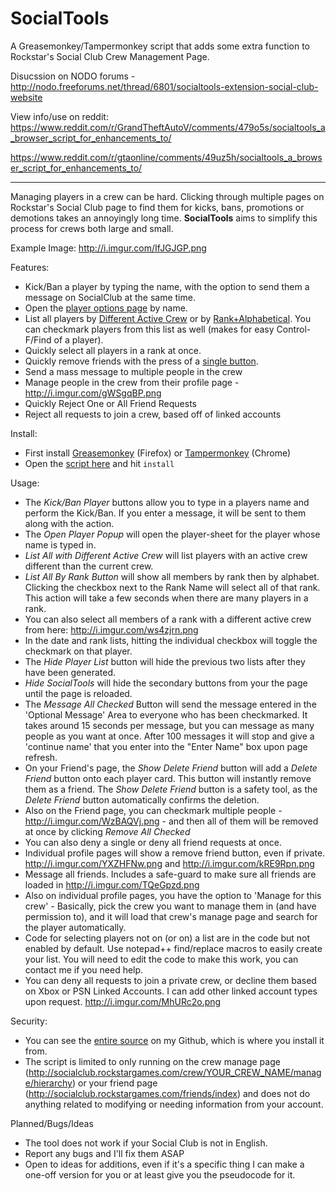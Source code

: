 # SocialTools
A Greasemonkey/Tampermonkey script that adds some extra function to Rockstar's Social Club Crew Management Page.

Disucssion on NODO forums - http://nodo.freeforums.net/thread/6801/socialtools-extension-social-club-website

View info/use on reddit: https://www.reddit.com/r/GrandTheftAutoV/comments/479o5s/socialtools_a_browser_script_for_enhancements_to/

https://www.reddit.com/r/gtaonline/comments/49uz5h/socialtools_a_browser_script_for_enhancements_to/
____________________________________________________________________

Managing players in a crew can be hard. Clicking through multiple pages on Rockstar's Social Club page to find them for kicks, bans, promotions or demotions takes an annoyingly long time. **SocialTools** aims to simplify this process for crews both large and small.

Example Image: http://i.imgur.com/IfJGJGP.png

Features:

* Kick/Ban a player by typing the name, with the option to send them a message on SocialClub at the same time.
* Open the [player options page](http://i.imgur.com/vUg5XY4.png) by name.
* List all players by [Different Active Crew](http://i.imgur.com/Fi7JrOz.png) or by [Rank+Alphabetical](http://i.imgur.com/kTG9GTr.png). You can checkmark players from this list as well (makes for easy Control-F/Find of a player).
* Quickly select all players in a rank at once.
* Quickly remove friends with the press of a [single button](http://i.imgur.com/WzBAQVj.png).
* Send a mass message to multiple people in the crew
* Manage people in the crew from their profile page - http://i.imgur.com/gWSgqBP.png
* Quickly Reject One or All Friend Requests
* Reject all requests to join a crew, based off of linked accounts

Install:

* First install [Greasemonkey](https://addons.mozilla.org/en-us/firefox/addon/greasemonkey/) (Firefox) or [Tampermonkey](https://chrome.google.com/webstore/detail/tampermonkey/dhdgffkkebhmkfjojejmpbldmpobfkfo) (Chrome)
* Open the [script here](https://github.com/FriendlyBaron/SocialTools/raw/master/SocialTools.user.js) and hit `install`

Usage:

* The *Kick/Ban Player* buttons allow you to type in a players name and perform the Kick/Ban. If you enter a message, it will be sent to them along with the action.
* The *Open Player Popup* will open the player-sheet for the player whose name is typed in.
* *List All with Different Active Crew* will list players with an active crew different than the current crew.
* *List All By Rank Button* will show all members by rank then by alphabet. Clicking the checkbox next to the Rank Name will select all of that rank. This action will take a few seconds when there are many players in a rank.
* You can also select all members of a rank with a different active crew from here: http://i.imgur.com/ws4zjrn.png
* In the date and rank lists, hitting the individual checkbox will toggle the checkmark on that player.
* The *Hide Player List* button will hide the previous two lists after they have been generated.
* *Hide SocialTools* will hide the secondary buttons from your the page until the page is reloaded.
* The *Message All Checked* Button will send the message entered in the 'Optional Message' Area to everyone who has been checkmarked. It takes around 15 seconds per message, but you can message as many people as you want at once. After 100 messages it will stop and give a 'continue name' that you enter into the "Enter Name" box upon page refresh.
* On your Friend's page, the *Show Delete Friend* button will add a *Delete Friend* button onto each player card. This button will instantly remove them as a friend. The *Show Delete Friend* button is a safety tool, as the *Delete Friend* button automatically confirms the deletion.
* Also on the Friend page, you can checkmark multiple people - http://i.imgur.com/WzBAQVj.png - and then all of them will be removed at once by clicking *Remove All Checked*
* You can also deny a single or deny all friend requests at once.
* Individual profile pages will show a remove friend button, even if private. http://i.imgur.com/YXZHFNw.png and http://i.imgur.com/kRE9Rpn.png
* Message all friends. Includes a safe-guard to make sure all friends are loaded in http://i.imgur.com/TQeGpzd.png
* Also on individual profile pages, you have the option to 'Manage for this crew' - Basically, pick the crew you want to manage them in (and have permission to), and it will load that crew's manage page and search for the player automatically.
* Code for selecting players not on (or on) a list are in the code but not enabled by default. Use notepad++ find/replace macros to easily create your list. You will need to edit the code to make this work, you can contact me if you need help.
* You can deny all requests to join a private crew, or decline them based on Xbox or PSN Linked Accounts. I can add other linked account types upon request. http://i.imgur.com/MhURc2o.png

Security:

* You can see the [entire source](https://github.com/FriendlyBaron/SocialTools) on my Github, which is where you install it from.
* The script is limited to only running on the crew manage page (http://socialclub.rockstargames.com/crew/YOUR_CREW_NAME/manage/hierarchy) or your friend page (http://socialclub.rockstargames.com/friends/index) and does not do anything related to modifying or needing information from your account.

Planned/Bugs/Ideas

* The tool does not work if your Social Club is not in English.
* Report any bugs and I'll fix them ASAP
* Open to ideas for additions, even if it's a specific thing I can make a one-off version for you or at least give you the pseudocode for it.


